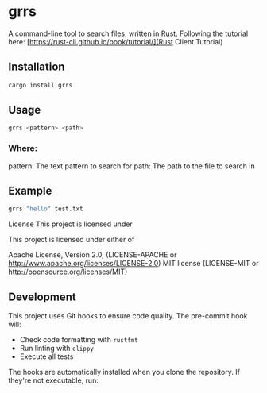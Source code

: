 # grrs

A command-line tool to search files, written in Rust.
Following the tutorial here: [https://rust-cli.github.io/book/tutorial/](Rust Client Tutorial)

## Installation

```bash
cargo install grrs
```

## Usage
```bash
grrs <pattern> <path>
```

### Where:

pattern: The text pattern to search for
path: The path to the file to search in

## Example

```bash
grrs "hello" test.txt
```

License
This project is licensed under 

This project is licensed under either of

Apache License, Version 2.0, (LICENSE-APACHE or http://www.apache.org/licenses/LICENSE-2.0)
MIT license (LICENSE-MIT or http://opensource.org/licenses/MIT)

## Development

This project uses Git hooks to ensure code quality. The pre-commit hook will:
- Check code formatting with `rustfmt`
- Run linting with `clippy`
- Execute all tests

The hooks are automatically installed when you clone the repository. If they're not executable, run:
